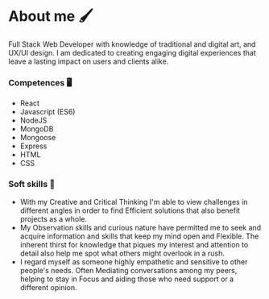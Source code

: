 # About me :paintbrush:

Full Stack Web Developer with knowledge of traditional and digital art, and UX/UI design. I am dedicated to creating engaging digital experiences that leave a lasting impact on users and clients alike.

### Competences :desktop_computer:
- React
- Javascript (ES6)
- NodeJS
- MongoDB
- Mongoose
- Express
- HTML
- CSS

### Soft skills 🤔
- With my Creative and Critical Thinking I'm able to view challenges in different angles in order to find Efficient solutions that also benefit projects as a whole.
- My Observation skills and curious nature have permitted me to seek and acquire information and skills that keep my mind open and Flexible. The inherent thirst for knowledge that piques my interest and attention to detail also help me spot what others might overlook in a rush.
- I regard myself as someone highly empathetic and sensitive to other people's needs. Often Mediating conversations among my peers, helping to stay in Focus and aiding those who need support or a different opinion.
